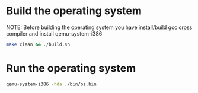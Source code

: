 # Build the operating system

NOTE: Before building the operating system you have install/build gcc cross compiler
and install qemu-system-i386

```sh
make clean && ./build.sh
```

# Run the operating system
```sh
qemu-system-i386 -hda ./bin/os.bin
```

